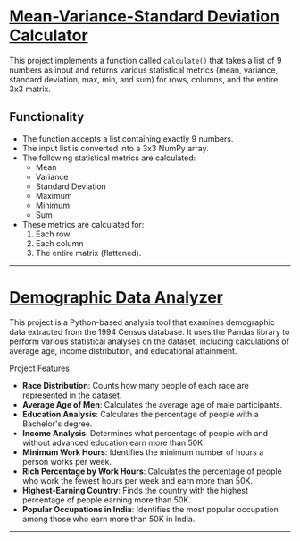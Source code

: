 # [Mean-Variance-Standard Deviation Calculator](https://github.com/borisTL/DataAnalyticsHub/tree/main/Mean-Variance-Standard%20Deviation%20Calculato)

This project implements a function called `calculate()` that takes a list of 9 numbers as input and returns various statistical metrics (mean, variance, standard deviation, max, min, and sum) for rows, columns, and the entire 3x3 matrix.

## Functionality
- The function accepts a list containing exactly 9 numbers.
- The input list is converted into a 3x3 NumPy array.
- The following statistical metrics are calculated:
  - Mean
  - Variance
  - Standard Deviation
  - Maximum
  - Minimum
  - Sum
- These metrics are calculated for:
  1. Each row
  2. Each column
  3. The entire matrix (flattened).
---
# [Demographic Data Analyzer](https://github.com/borisTL/DataAnalyticsHub/tree/main/Demographic%20Data%20Analyzer)

This project is a Python-based analysis tool that examines demographic data extracted from the 1994 Census database. It uses the Pandas library to perform various statistical analyses on the dataset, including calculations of average age, income distribution, and educational attainment.

 Project Features

- **Race Distribution**: Counts how many people of each race are represented in the dataset.
- **Average Age of Men**: Calculates the average age of male participants.
- **Education Analysis**: Calculates the percentage of people with a Bachelor's degree.
- **Income Analysis**: Determines what percentage of people with and without advanced education earn more than 50K.
- **Minimum Work Hours**: Identifies the minimum number of hours a person works per week.
- **Rich Percentage by Work Hours**: Calculates the percentage of people who work the fewest hours per week and earn more than 50K.
- **Highest-Earning Country**: Finds the country with the highest percentage of people earning more than 50K.
- **Popular Occupations in India**: Identifies the most popular occupation among those who earn more than 50K in India.
---

